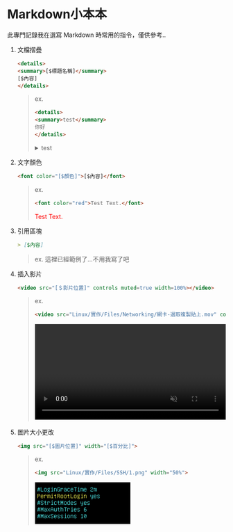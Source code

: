 # Markdown小本本

此專門記錄我在選寫 Markdown 時常用的指令，僅供參考..

1. 文檔摺疊

    ```html
    <details>
    <summary>[$標題名稱]</summary>
    [$內容]
    </details>
    ```

    > ex.
    >
    > ```html
    > <details>
    > <summary>test</summary>
    > 你好
    > </details>
    > ```
    >
    > <details>
    > <summary>test</summary>
    > 你好
    > </details>

2. 文字顏色

    ```html
    <font color="[$顏色]">[$內容]</font>
    ```

    > ex.
    >
    > ```html
    > <font color="red">Test Text.</font>
    > ```
    >
    > <font color="red">Test Text.</font>

3. 引用區塊

    ```markdown
    > [$內容]
    ```

    > ex.
    > 這裡已經範例了...不用我寫了吧

4. 插入影片

    ```html
    <video src="[＄影片位置]" controls muted=true width=100%></video>
    ```

    > ex.
    >
    >```html
    ><video src="Linux/實作/Files/Networking/網卡-選取複製貼上.mov" controls muted=true width=100%></video>
    >```
    >
    ><video src="Linux/實作/Files/Networking/網卡-選取複製貼上.mov" controls muted=true width=100%></video>

5. 圖片大小更改

    ```html
    <img src="[$圖片位置]" width="[$百分比]">
    ```

    > ex.
    >
    >```html
    ><img src="Linux/實作/Files/SSH/1.png" width="50%">
    >```
    >
    ><img src="Linux/實作/Files/SSH/1.png" width="50%">
